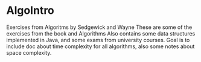 # AlgoIntro
Exercises from Algoritms by Sedgewick and Wayne
These are some of the exercises from the book and Algorithms
Also contains some data structures implemented in Java, and
some exams from university courses. Goal is to include doc
about time complexity for all algorithms, also some notes
about space complexity. 
